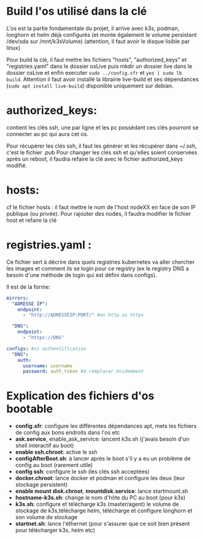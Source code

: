 # Build l'os utilisé dans la clé
L'os est la partie fondamentale du projet, il arrive avec k3s, podman, longhorn et helm déjà configurés (et monte également le volume persistant /dev/sda sur /mnt/k3sVolume) (attention, il faut avoir le disque lisible par linux)

Pour build la clé, il faut mettre les fichiers "hosts", "authorized_keys" et "registries.yaml" dans le dossier osLive puis mkdir un dossier live dans le dossier osLive et enfin executer `sudo ../config.sfr` et `yes | sudo lb build`.
Attention il faut avoir installé la librairie live-build et ses dépendances (`sudo apt install live-build`) disponible uniquement sur debian. 

# authorized_keys:
contient les clés ssh, une par ligne et les pc possédant ces clés pourront se connecter au pc qui aura cet os.

Pour récupérer les clés ssh, il faut les générer et les récupérer dans ~/.ssh, c'est le fichier .pub 
Pour changer les clés ssh et qu'elles soient conservées après un reboot, il faudra refaire la clé avec le fichier authorized_keys modifié.

# hosts:
cf le fichier hosts : il faut mettre le nom de l'host nodeXX en face de son IP publique (ou privée).
Pour rajouter des nodes, il faudra modifier le fichier host et refaire la clé

# registries.yaml :
Ce fichier sert à décrire dans quels registries kubernetes va aller chercher les images et comment ils se login pour ce registry (ex le registry DNS a besoin d'une méthode de login qui est défini dans configs).

Il est de la forme:
```yaml
mirrors:
  "ADRESSE IP":
    endpoint: 
      - "http://ADRESSEIP:PORT/" #en http ou https

  "DNS":
    endpoint:
      - "https://DNS"

configs: #si authentification
  "DNS":
    auth:
      username: username
      password: auth_token #à remplacer évidemment

```


# Explication des fichiers d'os bootable 
- **config.sfr**: configure les différentes dépendances apt, mets les fichiers de config aux bons endroits dans l'os etc
- **ask.service**, enable_ask_service: lancent k3s.sh (j'avais besoin d'un shell interactif au boot)
- **enable ssh.chroot**: active le ssh
- **configAfterBoot.sh**: à lancer après le boot s'il y a eu un problème de config au boot (rarement utile)
- **config ssh**: configure le ssh (les clés ssh acceptées)
- **docker.chroot**: lance docker et podman et configure les deux (leur stockage persistent)
- **enable mount disk.chroot**, **mountdisk.service**: lance startmount.sh
- **hostname-k3s.sh**: change le nom d'hôte du PC au boot (pour k3s)
- **k3s.sh**: configure et télécharge k3s (master/agent) le volume de stockage de k3s,télécharge helm, télécharge et configure longhorn et son volume de stockage
- **startnet.sh**: lance l'éthernet (pour s'assurer que ce soit bien présent pour télécharger k3s, helm etc)